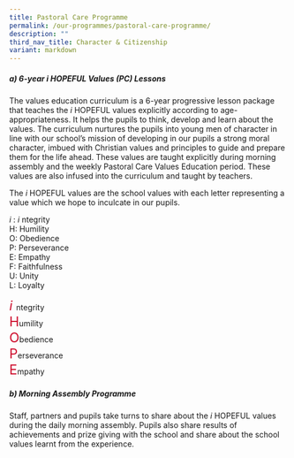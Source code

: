 ```yaml
---
title: Pastoral Care Programme
permalink: /our-programmes/pastoral-care-programme/
description: ""
third_nav_title: Character & Citizenship
variant: markdown
---
```

##### **a) 6-year *i* HOPEFUL Values (PC) Lessons**
The values education curriculum is a 6-year progressive lesson package that teaches the  *i* HOPEFUL values explicitly according to age-appropriateness. It helps the pupils to think, develop and learn about the values. The curriculum nurtures the pupils into young men of character in line with our school’s mission of developing in our pupils a strong moral character, imbued with Christian values and principles to guide and prepare them for the life ahead. These values are taught explicitly during morning assembly and the weekly Pastoral Care Values Education period. These values are also infused into the curriculum and taught by teachers.

The&nbsp;*i* HOPEFUL values are the school values with each letter representing a value which we hope to inculcate in our pupils.

_i_&nbsp;:&nbsp;_i_ ntegrity  
H: Humility  
O: Obedience  
P: Perseverance  
E: Empathy  
F: Faithfulness  
U: Unity  
L: Loyalty

<style>
    .highlight {
      color: #CE0E2D;
      font-size:24px
    }
  </style>
<span class="highlight">*i* </span>ntegrity<br>
<span class="highlight">H</span>umility <br>
<span class="highlight">O</span>bedience<br>
<span class="highlight">P</span>erseverance <br> 
<span class="highlight">E</span>mpathy <br>

##### **b) Morning Assembly Programme**
Staff, partners and pupils take turns to share about the&nbsp;*i* HOPEFUL values during the daily morning assembly. Pupils also share results of achievements and prize giving with the school and share about the school values learnt from the experience.